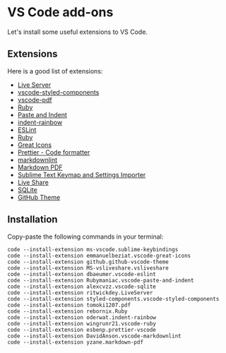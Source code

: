 # VS Code add-ons

Let's install some useful extensions to VS Code.

## Extensions

Here is a good list of extensions:

- [Live Server](https://marketplace.visualstudio.com/items?itemName=ritwickdey.LiveServer)
- [vscode-styled-components](https://marketplace.visualstudio.com/items?itemName=styled-components.vscode-styled-components)
- [vscode-pdf](https://marketplace.visualstudio.com/items?itemName=tomoki1207.pdf)
- [Ruby](https://marketplace.visualstudio.com/items?itemName=rebornix.Ruby)
- [Paste and Indent](https://marketplace.visualstudio.com/items?itemName=Rubymaniac.vscode-paste-and-indent)
- [indent-rainbow](https://marketplace.visualstudio.com/items?itemName=oderwat.indent-rainbow)
- [ESLint](https://marketplace.visualstudio.com/items?itemName=dbaeumer.vscode-eslint)
- [Ruby](https://marketplace.visualstudio.com/items?itemName=wingrunr21.vscode-ruby)
- [Great Icons](https://marketplace.visualstudio.com/items?itemName=emmanuelbeziat.vscode-great-icons)
- [Prettier - Code formatter](https://marketplace.visualstudio.com/items?itemName=esbenp.prettier-vscode)
- [markdownlint](https://marketplace.visualstudio.com/items?itemName=DavidAnson.vscode-markdownlint)
- [Markdown PDF](https://marketplace.visualstudio.com/items?itemName=yzane.markdown-pdf)
- [Sublime Text Keymap and Settings Importer](https://marketplace.visualstudio.com/items?itemName=ms-vscode.sublime-keybindings)
- [Live Share](https://marketplace.visualstudio.com/items?itemName=MS-vsliveshare.vsliveshare)
- [SQLite](https://marketplace.visualstudio.com/items?itemName=alexcvzz.vscode-sqlite)
- [GitHub Theme](https://marketplace.visualstudio.com/items?itemName=github.github-vscode-theme)

## Installation

Copy-paste the following commands in your terminal:

```
code --install-extension ms-vscode.sublime-keybindings
code --install-extension emmanuelbeziat.vscode-great-icons
code --install-extension github.github-vscode-theme
code --install-extension MS-vsliveshare.vsliveshare
code --install-extension dbaeumer.vscode-eslint
code --install-extension Rubymaniac.vscode-paste-and-indent
code --install-extension alexcvzz.vscode-sqlite
code --install-extension ritwickdey.LiveServer
code --install-extension styled-components.vscode-styled-components
code --install-extension tomoki1207.pdf
code --install-extension rebornix.Ruby
code --install-extension oderwat.indent-rainbow
code --install-extension wingrunr21.vscode-ruby
code --install-extension esbenp.prettier-vscode
code --install-extension DavidAnson.vscode-markdownlint
code --install-extension yzane.markdown-pdf
```